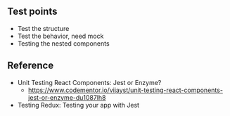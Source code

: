 ## Test points
- Test the structure
- Test the behavior, need mock
- Testing the nested components

## Reference
  - Unit Testing React Components: Jest or Enzyme?
    - https://www.codementor.io/vijayst/unit-testing-react-components-jest-or-enzyme-du1087lh8
  - Testing Redux: Testing your app with Jest
    